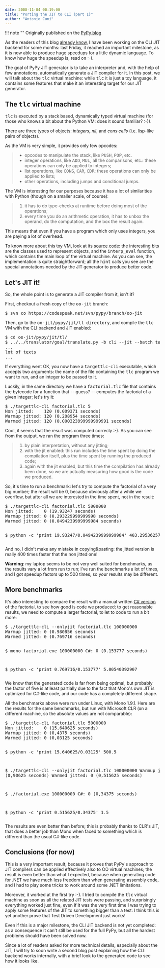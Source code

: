 ```yaml
---
date: 2008-11-04 00:19:00
title: "Porting the JIT to CLI (part 1)"
author: "Antonio Cuni"
---
```


!!! note ""
    Originally published on the [PyPy blog](https://pypy.org/posts/2008/11/porting-jit-to-cli-part-1-8712941279840156635.html).


<html><body><p>As the readers of this blog <a class="reference" href="/posts/2008/05/progresses-on-cli-jit-backend-front-1021772190959551376.html">already know</a>, I have been working on the CLI
JIT backend for some months: last Friday, it reached an important milestone,
as it is now able to produce huge speedups for a little dynamic language.  To
know how huge the speedup is, read on :-).
</p>
<!-- more -->

<p>The goal of PyPy JIT generator is to take an interpreter and, with the help of
few annotations, automatically generate a JIT compiler for it.  In this post,
we will talk about the <tt class="docutils literal"><span class="pre">tlc</span></tt> virtual machine: while <tt class="docutils literal"><span class="pre">tlc</span></tt> it is just a toy
language, it contains some features that make it an interesting target for our
JIT generator.</p>
<div class="section">
<h2>The <tt class="docutils literal"><span class="pre">tlc</span></tt> virtual machine</h2>
<p><tt class="docutils literal"><span class="pre">tlc</span></tt> is executed by a stack based, dynamically typed virtual machine (for
those who knows a bit about the Python VM: does it sound familiar? :-)).</p>
<p>There are three types of objects: <em>integers</em>, <em>nil</em>, and <em>cons cells</em> (i.e.
lisp-like pairs of objects).</p>
<p>As the VM is very simple, it provides only few opcodes:</p>
<blockquote>
<ul class="simple">
<li>opcodes to manipulate the stack, like <tt class="docutils literal"><span class="pre">PUSH</span></tt>, <tt class="docutils literal"><span class="pre">POP</span></tt>, etc.</li>
<li>integer operations, like <tt class="docutils literal"><span class="pre">ADD</span></tt>, <tt class="docutils literal"><span class="pre">MUL</span></tt>, all the comparisons, etc.:
these operations can only be applied to integers;</li>
<li>list operations, like <tt class="docutils literal"><span class="pre">CONS</span></tt>, <tt class="docutils literal"><span class="pre">CAR</span></tt>, <tt class="docutils literal"><span class="pre">CDR</span></tt>: these operations can
only be applied to lists;</li>
<li>other operations, including jumps and conditional jumps.</li>
</ul>
</blockquote>
<p>The VM is interesting for our purposes because it has a lot of similarities
with Python (though on a smaller scale, of course):</p>
<blockquote>
<ol class="arabic simple">
<li>it has to do type-checks at runtime before doing most of the operations;</li>
<li>every time you do an arithmetic operation, it has to unbox the operand,
do the computation, and the box the result again.</li>
</ol>
</blockquote>
<p>This means that even if you have a program which only uses integers, you are
paying a lot of overhead.</p>
<p>To know more about this toy VM, look at its <a class="reference" href="https://codespeak.net/svn/pypy/branch/oo-jit/pypy/jit/tl/tlc.py">source code</a>: the interesting
bits are the classes used to represent objects, and the <tt class="docutils literal"><span class="pre">interp_eval</span></tt>
function, which contains the main loop of the virtual machine.  As you can
see, the implementation is quite straightforward; all the <tt class="docutils literal"><span class="pre">hint</span></tt> calls you
see are the special annotations needed by the JIT generator to produce better
code.</p>
</div>
<div class="section">
<h2>Let's JIT it!</h2>
<p>So, the whole point is to generate a JIT compiler from it, isn't it?</p>
<p>First, checkout a fresh copy of the <tt class="docutils literal"><span class="pre">oo-jit</span></tt> branch:</p>
<pre class="literal-block">
$ svn co https://codespeak.net/svn/pypy/branch/oo-jit
</pre>
<p>Then, go to the <tt class="docutils literal"><span class="pre">oo-jit/pypy/jit/tl</span> <span class="pre">directory</span></tt>, and compile the <tt class="docutils literal"><span class="pre">tlc</span></tt> VM
with the CLI backend and JIT enabled:</p>
<pre class="literal-block">
$ cd oo-jit/pypy/jit/tl/
$ ../../translator/goal/translate.py -b cli --jit --batch targettlc
...
lot of texts
...
</pre>
<p>If everything went OK, you now have a <tt class="docutils literal"><span class="pre">targettlc-cli</span></tt> executable, which
accepts two arguments: the name of the file containing the <tt class="docutils literal"><span class="pre">tlc</span></tt> program we
want to run, and an integer to be passed to it.</p>
<p>Luckily, in the same directory we have a <tt class="docutils literal"><span class="pre">factorial.tlc</span></tt> file that contains
the bytecode for a function that -- guess? -- computes the factorial of a
given integer; let's try it:</p>
<pre class="literal-block">
$ ./targettlc-cli factorial.tlc 5
Non jitted:    120 (0.009371 seconds)
Warmup jitted: 120 (0.208954 seconds)
Warmed jitted: 120 (0.000323999999999991 seconds)
</pre>
<p>Cool, it seems that the result was computed correcly :-). As you can see from
the output, we ran the program three times:</p>
<blockquote>
<ol class="arabic simple">
<li>by plain interpretation, without any jitting;</li>
<li>with the jit enabled: this run includes the time spent by doing the
compilation itself, plus the time spent by running the produced code;</li>
<li>again with the jit enabled, but this time the compilation has already
been done, so we are actually measuring how good is the code we produced.</li>
</ol>
</blockquote>
<p>So, it's time to run a benchmark: let's try to compute the factorial of a very
big number; the result will be 0, because obviously after a while we overflow,
but after all we are interested in the time spent, not in the result:</p>
<pre class="literal-block">
$ ./targettlc-cli factorial.tlc 5000000
Non jitted:    0 (19.93247 seconds)
Warmup jitted: 0 (0.293229999999998 seconds)
Warmed jitted: 0 (0.0494239999999984 seconds)

$ python -c 'print 19.93247/0.0494239999999984'
403.295362577
</pre>
<p>And no, I didn't make any mistake in copying&amp;pasting: the jitted version is
really 400 times faster that the non jitted one!</p>
<p><strong>Warning</strong>: my laptop seems to be not very well suited for benchmarks, as the
results vary a lot from run to run; I've run the benchmarks a lot of times,
and I got speedup factors up to 500 times, so your results may be different.</p>
</div>
<div class="section">
<h2>More benchmarks</h2>
<p>It's also interesting to compare the result with a manual written <a class="reference" href="https://codespeak.net/svn/user/antocuni/cli-bench/factorial.cs">C#
version</a> of the factorial, to see how good is code we produced; to get
reasonable results, we need to compute a larger factorial, to let to code to
run a bit more:</p>
<pre class="literal-block">
$ ./targettlc-cli --onlyjit factorial.tlc 100000000
Warmup jitted: 0 (0.980856 seconds)
Warmed jitted: 0 (0.769716 seconds)

$ mono factorial.exe 100000000
C#:            0 (0.153777 seconds)

$ python -c 'print 0.769716/0.153777'
5.00540392907
</pre>
<p>We know that the generated code is far from being optimal, but probably the
factor of five is at least partially due to the fact that Mono's own JIT is optimized for
C#-like code, and our code has a completely different shape.</p>
<p>All the benchmarks above were run under Linux, with Mono 1.9.1.  Here are the
results for the same benchmarks, but run with Microsoft CLR (on a different
machine, so the absolute values are not comparable):</p>
<pre class="literal-block">
$ ./targettlc-cli factorial.tlc 5000000
Non jitted:    0 (15,640625 seconds)
Warmup jitted: 0 (0,4375 seconds)
Warmed jitted: 0 (0,03125 seconds)

$ python -c 'print 15.640625/0.03125'
500.5

$ ./targettlc-cli --onlyjit factorial.tlc 100000000
Warmup jitted: 0 (0,90625 seconds)
Warmed jitted: 0 (0,515625 seconds)

$ ./factorial.exe 100000000
C#:            0 (0,34375 seconds)

$ python -c 'print 0.515625/0.34375'
1.5
</pre>
<p>The results are even better than before; this is probably thanks to CLR's JIT,
that does a better job than Mono when faced to something which is different
than the usual C#-like code.</p>
</div>
<div class="section">
<h2>Conclusions (for now)</h2>
<p>This is a very important result, because it proves that PyPy's approach to JIT
compilers can be applied effectively also to OO virtual machines; the result
is even better than what I expected, because when generating code for .NET we
have much less freedom than when generating assembly code, and I had to play
some tricks to work around some .NET limitations.</p>
<p>Moreover, it worked at the first try :-). I tried to compile the <tt class="docutils literal"><span class="pre">tlc</span></tt>
virtual machine as soon as all the related JIT tests were passing, and
surprisingly everything worked just fine, even if it was the very first time I
was trying to apply some features of the JIT to something bigger than a test:
I think this is yet another prove that Test Driven Development just works!</p>
<p>Even if this is a major milestone, the CLI JIT backend is not yet completed:
as a consequence it can't still be used for the full PyPy, but all the
hardest problems should have been solved now.</p>
<p>Since a lot of readers asked for more technical details, especially about the
JIT, I will try to soon write a second blog post explaining how the CLI backend works
internally, with a brief look to the generated code to see how it looks like.</p>
</div></body></html>